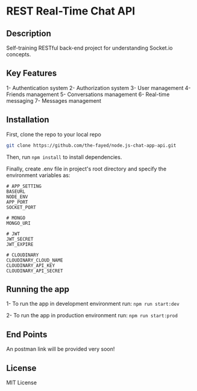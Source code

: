 # REST Real-Time Chat API

## Description

Self-training RESTful back-end project for understanding Socket.io concepts.

## Key Features

  1- Authentication system
  2- Authorization system
  3- User management
  4- Friends management
  5- Conversations management
  6- Real-time messaging
  7- Messages management

## Installation

First, clone the repo to your local repo

```bash
git clone https://github.com/the-fayed/node.js-chat-app-api.git
```

Then, run ``` npm install ``` to install dependencies.

Finally, create .env file in project's root directory and specify the environment variables as:

```env
# APP_SETTING
BASEURL
NODE_ENV
APP_PORT
SOCKET_PORT

# MONGO
MONGO_URI

# JWT
JWT_SECRET
JWT_EXPIRE

# CLOUDINARY
CLOUDINARY_CLOUD_NAME
CLOUDINARY_API_KEY
CLOUDINARY_API_SECRET
```

## Running the app

  1- To run the app in development environment run:
  ``` npm run start:dev ```

  2- To run the app in production environment run:
  ``` npm run start:prod ```


## End Points

An postman link will be provided very soon!

## License

MIT License